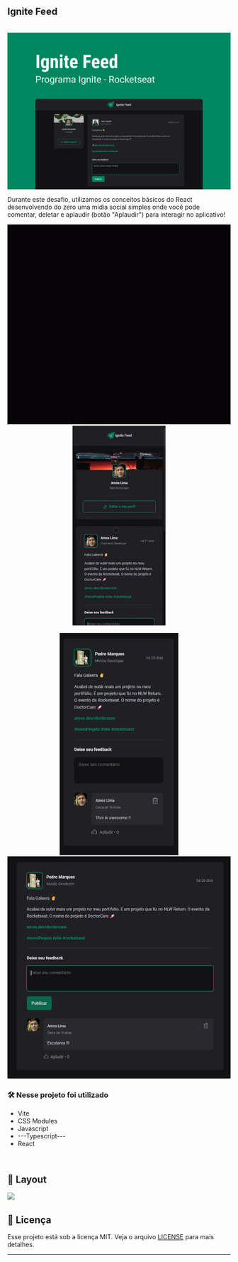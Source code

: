 ## Ignite Feed
&nbsp;
<img src='./src/assets/cover_page.png' align="center" />

Durante este desafio, utilizamos os conceitos básicos do React desenvolvendo do zero uma mídia social simples onde você pode comentar, deletar e aplaudir (botão "Aplaudir") para interagir no aplicativo!

<p align='center' >
  <img src='./src//assets/home.gif' width='600'height='450'>
  <img src='./src//assets/mobile.gif' height='450'>
</p>
<p align='center' >
<img src='./src//assets/responsive-comment.png'  height='500'>
  <img src='./src//assets/comment.png' width='544'height='500' margin-left='100px'>
  
</p>

### 🛠️ Nesse projeto foi utilizado

* Vite
* CSS Modules
* Javascript
* ---Typescript---
* React

<br />

## 🚧 Layout

<a href="https://www.figma.com/community/file/1113573231685349036" target="_blank">
<img src="https://user-images.githubusercontent.com/71772559/178192253-4fe4757c-de57-4878-a38c-a483c25670b1.png" />
</a>

## :memo: Licença

Esse projeto está sob a licença MIT. Veja o arquivo [LICENSE](.github/LICENSE) para mais detalhes.

---

&nbsp;




